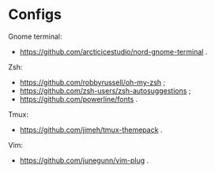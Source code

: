 # Configs

Gnome terminal:
 - https://github.com/arcticicestudio/nord-gnome-terminal .

Zsh: 
 - https://github.com/robbyrussell/oh-my-zsh ;
 - https://github.com/zsh-users/zsh-autosuggestions ;
 - https://github.com/powerline/fonts .
 
Tmux: 
 - https://github.com/jimeh/tmux-themepack .

Vim: 
 - https://github.com/junegunn/vim-plug .
